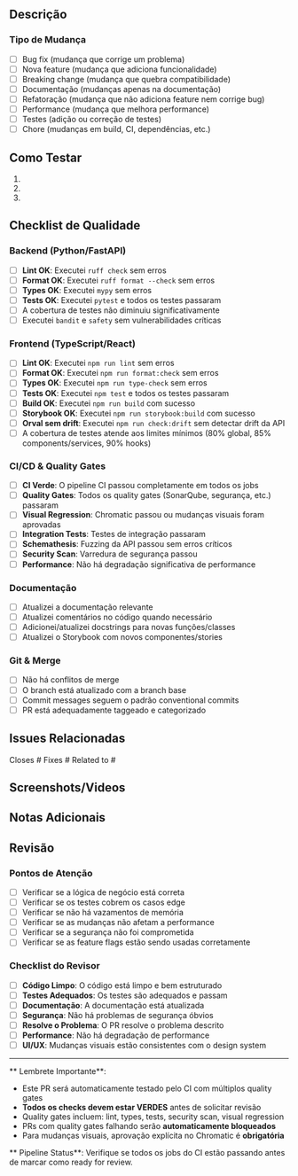﻿##  Descrição

<!-- Descreva brevemente as mudanças implementadas -->

### Tipo de Mudança
- [ ]  Bug fix (mudança que corrige um problema)
- [ ]  Nova feature (mudança que adiciona funcionalidade)
- [ ]  Breaking change (mudança que quebra compatibilidade)
- [ ]  Documentação (mudanças apenas na documentação)
- [ ]  Refatoração (mudança que não adiciona feature nem corrige bug)
- [ ]  Performance (mudança que melhora performance)
- [ ]  Testes (adição ou correção de testes)
- [ ]  Chore (mudanças em build, CI, dependências, etc.)

##  Como Testar

<!-- Descreva os passos para testar as mudanças -->

1. 
2. 
3. 

##  Checklist de Qualidade

### Backend (Python/FastAPI)
- [ ]  **Lint OK**: Executei `ruff check` sem erros
- [ ]  **Format OK**: Executei `ruff format --check` sem erros
- [ ]  **Types OK**: Executei `mypy` sem erros
- [ ]  **Tests OK**: Executei `pytest` e todos os testes passaram
- [ ]  A cobertura de testes não diminuiu significativamente
- [ ]  Executei `bandit` e `safety` sem vulnerabilidades críticas

### Frontend (TypeScript/React)
- [ ]  **Lint OK**: Executei `npm run lint` sem erros
- [ ]  **Format OK**: Executei `npm run format:check` sem erros
- [ ]  **Types OK**: Executei `npm run type-check` sem erros
- [ ]  **Tests OK**: Executei `npm test` e todos os testes passaram
- [ ]  **Build OK**: Executei `npm run build` com sucesso
- [ ]  **Storybook OK**: Executei `npm run storybook:build` com sucesso
- [ ]  **Orval sem drift**: Executei `npm run check:drift` sem detectar drift da API
- [ ]  A cobertura de testes atende aos limites mínimos (80% global, 85% components/services, 90% hooks)

### CI/CD & Quality Gates
- [ ]  **CI Verde**: O pipeline CI passou completamente em todos os jobs
- [ ]  **Quality Gates**: Todos os quality gates (SonarQube, segurança, etc.) passaram
- [ ]  **Visual Regression**: Chromatic passou ou mudanças visuais foram aprovadas
- [ ]  **Integration Tests**: Testes de integração passaram
- [ ]  **Schemathesis**: Fuzzing da API passou sem erros críticos
- [ ]  **Security Scan**: Varredura de segurança passou
- [ ]  **Performance**: Não há degradação significativa de performance

### Documentação
- [ ]  Atualizei a documentação relevante
- [ ]  Atualizei comentários no código quando necessário
- [ ]  Adicionei/atualizei docstrings para novas funções/classes
- [ ]  Atualizei o Storybook com novos componentes/stories

### Git & Merge
- [ ]  Não há conflitos de merge
- [ ]  O branch está atualizado com a branch base
- [ ]  Commit messages seguem o padrão conventional commits
- [ ]  PR está adequadamente taggeado e categorizado

##  Issues Relacionadas

<!-- Referencie issues relacionadas usando "Closes #123" ou "Fixes #123" -->

Closes #
Fixes #
Related to #

##  Screenshots/Videos

<!-- Adicione screenshots ou videos das mudanças visuais, se aplicável -->

##  Notas Adicionais

<!-- Adicione qualquer informação adicional relevante -->

##  Revisão

<!-- Para os revisores -->

### Pontos de Atenção
- [ ] Verificar se a lógica de negócio está correta
- [ ] Verificar se os testes cobrem os casos edge
- [ ] Verificar se não há vazamentos de memória
- [ ] Verificar se as mudanças não afetam a performance
- [ ] Verificar se a segurança não foi comprometida
- [ ] Verificar se as feature flags estão sendo usadas corretamente

### Checklist do Revisor
- [ ]  **Código Limpo**: O código está limpo e bem estruturado
- [ ]  **Testes Adequados**: Os testes são adequados e passam
- [ ]  **Documentação**: A documentação está atualizada
- [ ]  **Segurança**: Não há problemas de segurança óbvios
- [ ]  **Resolve o Problema**: O PR resolve o problema descrito
- [ ]  **Performance**: Não há degradação de performance
- [ ]  **UI/UX**: Mudanças visuais estão consistentes com o design system

---

** Lembrete Importante**: 
- Este PR será automaticamente testado pelo CI com múltiplos quality gates
- **Todos os checks devem estar  VERDES** antes de solicitar revisão
- Quality gates incluem: lint, types, tests, security scan, visual regression
- PRs com quality gates falhando serão **automaticamente bloqueados**
- Para mudanças visuais, aprovação explícita no Chromatic é **obrigatória**

** Pipeline Status**: Verifique se todos os jobs do CI estão passando antes de marcar como ready for review.
